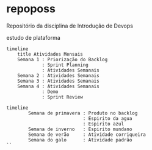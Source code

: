 # repoposs
Repositório da disciplina de Introdução de Devops


estudo de plataforma

```mermaid
timeline
    title Atividades Mensais
    Semana 1 : Priorização do Backlog
             : Sprint Planning
             : Atividades Semanais
    Semana 2 : Atividades Semanais
    Semana 3 : Atividades Semanais
    Semana 4 : Atividades Semanais
             : Demo
             : Sprint Review
```

```mermaid
timeline
        Semana de primavera : Produto no backlog
                            : Espirito da agua
                            : Espirito azul
        Semana de inverno   : Espirito mundano
        Semana de verão     : Atividade corriqueira
        Semana do galo      : Atividade padrão
``
